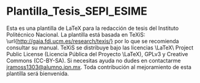 # Plantilla_Tesis_SEPI_ESIME
Esta es una plantilla de LaTeX para la redacción de tesis del Instituto Politécnico Nacional.
La plantilla está basada en TeXiS: \url{http://gaia.fdi.ucm.es/research/texis/} por lo que se recomienda consultar su manual. TeXiS se distribuye bajo las licencias \LaTeX\ Project Public License (Licencia Pública del Proyecto \LaTeX), GPLv3 y Creative Commons (CC-BY-SA). 
Si necesitas ayuda no dudes en contactarme jramoss1303@alumno.ipn.mx.
Toda contribución al mejoramiento de esta plantilla será bienvenida. 
